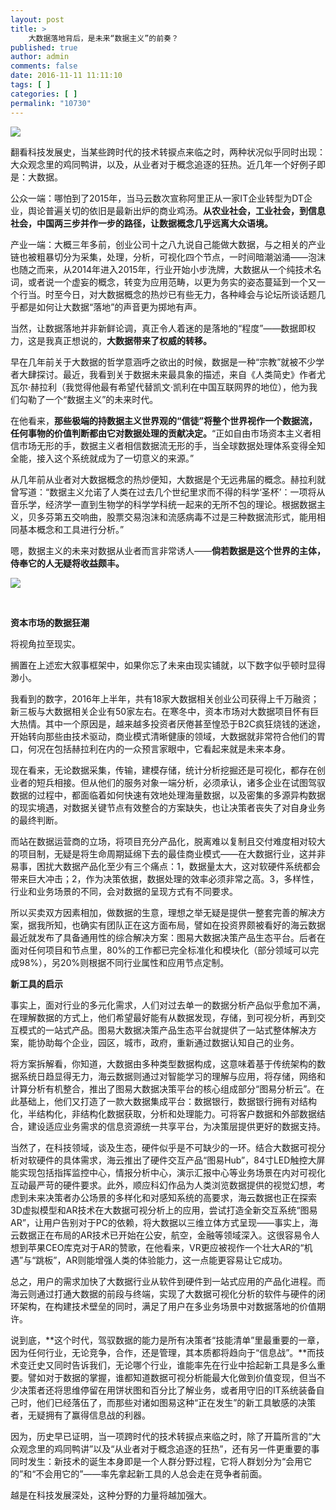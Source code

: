 ```yaml
---
layout: post
title: >
    大数据落地背后，是未来“数据主义”的前奏？
published: true
author: admin
comments: false
date: 2016-11-11 11:11:10
tags: [ ]
categories: [ ]
permalink: "10730"
---
```

![][1]


  
  


翻看科技发展史，当某些跨时代的技术转捩点来临之时，两种状况似乎同时出现：大众观念里的鸡同鸭讲，以及，从业者对于概念追逐的狂热。近几年一个好例子即是：大数据。

公众一端：哪怕到了2015年，当马云数次宣称阿里正从一家IT企业转型为DT企业，舆论普遍关切的依旧是最新出炉的商业鸡汤。**从农业社会，工业社会，到信息社会，中国两三步并作一步的路径，让数据概念几乎远离大众语境。**

产业一端：大概三年多前，创业公司十之八九说自己能做大数据，与之相关的产业链也被粗暴切分为采集，处理，分析，可视化四个节点，一时间暗潮汹涌——泡沫也随之而来，从2014年进入2015年，行业开始小步洗牌，大数据从一个纯技术名词，或者说一个虚妄的概念，转变为应用范畴，以更为务实的姿态蔓延到一个又一个行当。时至今日，对大数据概念的热炒已有些无力，各种峰会与论坛所谈话题几乎都是如何让大数据“落地”的声音更为掷地有声。

当然，让数据落地并非新鲜论调，真正令人着迷的是落地的“程度”——数据即权力，这是我真正想说的，**大数据带来了权威的转移。**

早在几年前关于大数据的哲学意涵呼之欲出的时候，数据是一种“宗教”就被不少学者大肆探讨。最近，我看到关于数据未来最具象的描述，来自《人类简史》作者尤瓦尔·赫拉利（我觉得他最有希望代替凯文·凯利在中国互联网界的地位），他为我们勾勒了一个“数据主义”的未来时代。

在他看来，**那些极端的持数据主义世界观的“信徒”将整个世界视作一个数据流，任何事物的价值判断都由它对数据处理的贡献决定。**“正如自由市场资本主义者相信市场无形的手，数据主义者相信数据流无形的手，当全球数据处理体系变得全知全能，接入这个系统就成为了一切意义的来源。”

从几年前从业者对大数据概念的热炒便知，大数据是个无远弗届的概念。赫拉利就曾写道：“数据主义允诺了人类在过去几个世纪里求而不得的科学‘圣杯’：一项将从音乐学，经济学一直到生物学的科学学科统一起来的无所不包的理论。根据数据主义，贝多芬第五交响曲，股票交易泡沫和流感病毒不过是三种数据流形式，能用相同基本概念和工具进行分析。”

嗯，数据主义的未来对数据从业者而言非常诱人——**倘若数据是这个世界的主体，侍奉它的人无疑将收益颇丰。**

![][2]

&nbsp;

**资本市场的数据狂潮**

将视角拉至现实。

搁置在上述宏大叙事框架中，如果你忘了未来由现实铺就，以下数字似乎顿时显得渺小。

我看到的数字，2016年上半年，共有18家大数据相关创业公司获得上千万融资；新三板与大数据相关企业有50家左右。在寒冬中，资本市场对大数据项目怀有巨大热情。其中一个原因是，越来越多投资者厌倦甚至惶恐于B2C疯狂烧钱的迷途，开始转向那些由技术驱动，商业模式清晰健康的领域，大数据就非常符合他们的胃口，何况在包括赫拉利在内的一众预言家眼中，它看起来就是未来本身。

现在看来，无论数据采集，传输，建模存储，统计分析挖掘还是可视化，都存在创业者的短兵相接。但从他们的服务对象一端分析，必须承认，诸多企业在试图驾驭数据的过程中，都面临着如何快速有效地处理海量数据，以及密集的多源异构数据的现实境遇，对数据关键节点有效整合的方案缺失，也让决策者丧失了对自身业务的最终判断。

而站在数据运营商的立场，将项目充分产品化，脱离难以复制且交付难度相对较大的项目制，无疑是将生命周期延绵下去的最佳商业模式——在大数据行业，这并非易事，困扰大数据产品化至少有三个痛点：1，数据量太大，这对软硬件系统都会带来巨大冲击；2，作为决策依据，数据处理的效率必须非常之高。3，多样性，行业和业务场景的不同，会对数据的呈现方式有不同要求。

所以买卖双方因素相加，做数据的生意，理想之举无疑是提供一整套完善的解决方案，据我所知，也确实有团队正在这方面布局，譬如在投资界颇被看好的海云数据最近就发布了具备通用性的综合解决方案：图易大数据决策产品生态平台。后者在面对任何项目和节点里，80%的工作都已完全标准化和模块化（部分领域可以完成98%），另20%则根据不同行业属性和应用节点定制。

**新工具的启示**

事实上，面对行业的多元化需求，人们对过去单一的数据分析产品似乎愈加不满，在理解数据的方式上，他们希望最好能有从数据发现，存储，到可视分析，再到交互模式的一站式产品。图易大数据决策产品生态平台就提供了一站式整体解决方案，能协助每个企业，园区，城市，政府，重新通过数据认知自己的业务。

将方案拆解看，你知道，大数据由多种类型数据构成，这意味着基于传统架构的数据系统日趋显得无力，海云数据则通过对智能学习的理解与应用，将存储，网络和计算分析有机整合，推出了图易大数据决策平台的核心组成部分“图易分析云”。在此基础上，他们又打造了一款大数据集成平台：数据银行，数据银行拥有对结构化，半结构化，非结构化数据获取，分析和处理能力。可将客户数据和外部数据结合，建设适应业务需求的信息资源统一共享平台，为决策层提供更好的数据支持。

当然了，在科技领域，谈及生态，硬件似乎是不可缺少的一环。结合大数据可视分析对软硬件的具体需求，海云推出了硬件交互产品“图易Hub”，84寸LED触控大屏能实现包括指挥监控中心，情报分析中心，演示汇报中心等业务场景在内对可视化互动最严苛的硬件要求。此外，顺应科幻作品为人类浏览数据提供的视觉幻想，考虑到未来决策者办公场景的多样化和对感知系统的高要求，海云数据也正在探索3D虚拟模型和AR技术在大数据可视分析上的应用，尝试打造全新交互系统“图易AR”，让用户告别对于PC的依赖，将大数据以三维立体方式呈现——事实上，海云数据正在布局的AR技术已开始在公安，航空，金融等领域深入。这很容易令人想到苹果CEO库克对于AR的赞歌，在他看来，VR更应被视作一个壮大AR的“机遇”与“跳板”，AR则能增强人类的体验能力，这一点能更容易让它成功。

总之，用户的需求加快了大数据行业从软件到硬件到一站式应用的产品化进程。而海云则通过打通大数据的前段与终端，实现了大数据可视化分析的软件与硬件的闭环架构，在构建技术壁垒的同时，满足了用户在多业务场景中对数据落地的价值期许。

说到底，**这个时代，驾驭数据的能力是所有决策者“技能清单”里最重要的一章，因为任何行业，无论竞争，合作，还是管理，其本质都将趋向于“信息战”。**而技术变迁史又同时告诉我们，无论哪个行业，谁能率先在行业中拾起新工具是多么重要。譬如对于数据的掌握，谁都知道数据可视分析能最大化做到价值变现，但当不少决策者还将思维停留在用饼状图和百分比了解业务，或者用守旧的IT系统装备自己时，他们已经落伍了，而那些对诸如图易这种“正在发生”的新工具敏感的决策者，无疑拥有了赢得信息战的利器。

因为，历史早已证明，当一项跨时代的技术转捩点来临之时，除了开篇所言的“大众观念里的鸡同鸭讲”以及“从业者对于概念追逐的狂热”，还有另一件更重要的事同时发生：新技术的诞生本身即是一个人群分野过程，它将人群划分为“会用它的”和“不会用它的”——率先拿起新工具的人总会走在竞争者前面。

越是在科技发展深处，这种分野的力量将越加强大。

 [1]: http://yongz.com/yz/wp-content/uploads/2016/11/d7e4cabebd56e4ce425aa3d71a9263d4.jpg
 [2]: http://yongz.com/yz/wp-content/uploads/2016/11/fb645d3d2cac235b42a2a7f6f36c97c8.jpg
